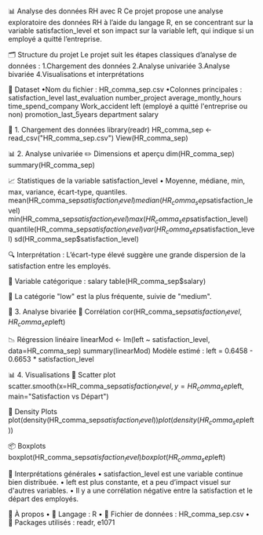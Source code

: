 📊 Analyse des données RH avec R
Ce projet propose une analyse exploratoire des données RH à l’aide du langage R, en se concentrant sur la variable satisfaction_level et son impact sur la variable left, qui indique si un employé a quitté l’entreprise.

🗂️ Structure du projet
Le projet suit les étapes classiques d’analyse de données :
1.Chargement des données
2.Analyse univariée
3.Analyse bivariée
4.Visualisations et interprétations

📁 Dataset
•Nom du fichier : HR_comma_sep.csv
•Colonnes principales :
  satisfaction_level
  last_evaluation
  number_project
  average_montly_hours
  time_spend_company
  Work_accident
  left (employé a quitté l'entreprise ou non)
  promotion_last_5years
  department
  salary

🧪 1. Chargement des données
library(readr)
HR_comma_sep <- read_csv("HR_comma_sep.csv")
View(HR_comma_sep)

📊 2. Analyse univariée
✏️ Dimensions et aperçu
dim(HR_comma_sep)
summary(HR_comma_sep)

📈 Statistiques de la variable satisfaction_level
• Moyenne, médiane, min, max, variance, écart-type, quantiles.
mean(HR_comma_sep$satisfaction_level)
median(HR_comma_sep$satisfaction_level)
min(HR_comma_sep$satisfaction_level)
max(HR_comma_sep$satisfaction_level)
quantile(HR_comma_sep$satisfaction_level)
var(HR_comma_sep$satisfaction_level)
sd(HR_comma_sep$satisfaction_level)

🔍 Interprétation :
L’écart-type élevé suggère une grande dispersion de la satisfaction entre les employés.

🧷 Variable catégorique : salary
table(HR_comma_sep$salary)

📌 La catégorie "low" est la plus fréquente, suivie de "medium".

🔗 3. Analyse bivariée
🔄 Corrélation
cor(HR_comma_sep$satisfaction_level, HR_comma_sep$left)

📉 Régression linéaire
linearMod <- lm(left ~ satisfaction_level, data=HR_comma_sep)
summary(linearMod)
Modèle estimé :
left = 0.6458 - 0.6653 * satisfaction_level

📊 4. Visualisations
🔵 Scatter plot
scatter.smooth(x=HR_comma_sep$satisfaction_level, y=HR_comma_sep$left, main="Satisfaction vs Départ")

🌈 Density Plots
plot(density(HR_comma_sep$satisfaction_level))
plot(density(HR_comma_sep$left))

📦 Boxplots
boxplot(HR_comma_sep$satisfaction_level)
boxplot(HR_comma_sep$left)

🧠 Interprétations générales
•  satisfaction_level est une variable continue bien distribuée.
•  left est plus constante, et a peu d’impact visuel sur d'autres variables.
•  Il y a une corrélation négative entre la satisfaction et le départ des employés.

🚀 À propos
•  📌 Langage : R
•  📁 Fichier de données : HR_comma_sep.csv
•  🔧 Packages utilisés : readr, e1071

